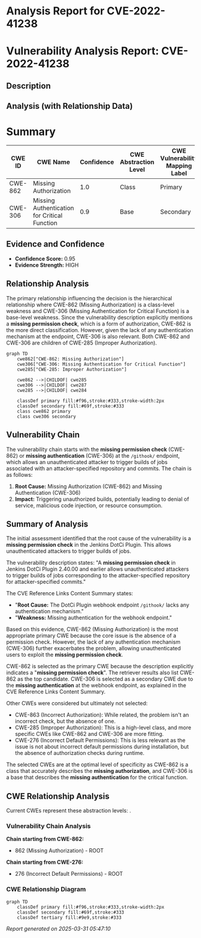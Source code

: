 # Analysis Report for CVE-2022-41238

# Vulnerability Analysis Report: CVE-2022-41238

## Description



## Analysis (with Relationship Data)

# Summary
| CWE ID | CWE Name | Confidence | CWE Abstraction Level | CWE Vulnerability Mapping Label | CWE-Vulnerability Mapping Notes |
|---|---|---|---|---|---|
| CWE-862 | Missing Authorization | 1.0 | Class | Primary | Allowed-with-Review |
| CWE-306 | Missing Authentication for Critical Function | 0.9 | Base | Secondary | Allowed |

## Evidence and Confidence

*   **Confidence Score:** 0.95
*   **Evidence Strength:** HIGH

## Relationship Analysis
The primary relationship influencing the decision is the hierarchical relationship where CWE-862 (Missing Authorization) is a class-level weakness and CWE-306 (Missing Authentication for Critical Function) is a base-level weakness. Since the vulnerability description explicitly mentions a **missing permission check**, which is a form of authorization, CWE-862 is the more direct classification. However, given the lack of any authentication mechanism at the endpoint, CWE-306 is also relevant. Both CWE-862 and CWE-306 are children of CWE-285 (Improper Authorization).

```mermaid
graph TD
    cwe862["CWE-862: Missing Authorization"]
    cwe306["CWE-306: Missing Authentication for Critical Function"]
    cwe285["CWE-285: Improper Authorization"]

    cwe862 -->|CHILDOF| cwe285
    cwe306 -->|CHILDOF| cwe287
    cwe285 -->|CHILDOF| cwe284

    classDef primary fill:#f96,stroke:#333,stroke-width:2px
    classDef secondary fill:#69f,stroke:#333
    class cwe862 primary
    class cwe306 secondary
```

## Vulnerability Chain
The vulnerability chain starts with the **missing permission check** (CWE-862) or **missing authentication** (CWE-306) at the `/githook/` endpoint, which allows an unauthenticated attacker to trigger builds of jobs associated with an attacker-specified repository and commits. The chain is as follows:

1.  **Root Cause:** Missing Authorization (CWE-862) and Missing Authentication (CWE-306)
2.  **Impact:** Triggering unauthorized builds, potentially leading to denial of service, malicious code injection, or resource consumption.

## Summary of Analysis
The initial assessment identified that the root cause of the vulnerability is a **missing permission check** in the Jenkins DotCi Plugin. This allows unauthenticated attackers to trigger builds of jobs.

The vulnerability description states: "A **missing permission check** in Jenkins DotCi Plugin 2.40.00 and earlier allows unauthenticated attackers to trigger builds of jobs corresponding to the attacker-specified repository for attacker-specified commits."

The CVE Reference Links Content Summary states:
*   "**Root Cause:** The DotCi Plugin webhook endpoint `/githook/` lacks any authentication mechanism."
*   "**Weakness:** Missing authentication for the webhook endpoint."

Based on this evidence, CWE-862 (Missing Authorization) is the most appropriate primary CWE because the core issue is the absence of a permission check. However, the lack of any authentication mechanism (CWE-306) further exacerbates the problem, allowing unauthenticated users to exploit the **missing permission check**.

CWE-862 is selected as the primary CWE because the description explicitly indicates a "**missing permission check**". The retriever results also list CWE-862 as the top candidate. CWE-306 is selected as a secondary CWE due to the **missing authentication** at the webhook endpoint, as explained in the CVE Reference Links Content Summary.

Other CWEs were considered but ultimately not selected:

*   CWE-863 (Incorrect Authorization): While related, the problem isn't an incorrect check, but the absence of one.
*   CWE-285 (Improper Authorization): This is a high-level class, and more specific CWEs like CWE-862 and CWE-306 are more fitting.
*   CWE-276 (Incorrect Default Permissions): This is less relevant as the issue is not about incorrect default permissions during installation, but the absence of authorization checks during runtime.

The selected CWEs are at the optimal level of specificity as CWE-862 is a class that accurately describes the **missing authorization**, and CWE-306 is a base that describes the **missing authentication** for the critical function.


## CWE Relationship Analysis

Current CWEs represent these abstraction levels: .


### Vulnerability Chain Analysis

**Chain starting from CWE-862:**
- 862 (Missing Authorization) - ROOT


**Chain starting from CWE-276:**
- 276 (Incorrect Default Permissions) - ROOT



### CWE Relationship Diagram

```mermaid
graph TD
    classDef primary fill:#f96,stroke:#333,stroke-width:2px
    classDef secondary fill:#69f,stroke:#333
    classDef tertiary fill:#9e9,stroke:#333
```



*Report generated on 2025-03-31 05:47:10*
